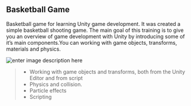 Basketball Game
-------------
Basketball game for learning Unity game development.  It was created a simple basketball shooting game. The main goal of this training is to give you an overview of game development with Unity by introducing some of it’s main components.You can working with game objects, transforms, materials and physics. 

![enter image description here](https://1102724575.rsc.cdn77.org/wp-content/uploads/2017/05/unity-game-development-basketball-300x147.png?x72238)

> - Working with game objects and transforms, both from the Unity Editor and from script
> - Physics and collision.
> - Particle effects
> - Scripting 